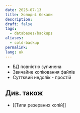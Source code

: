 ```yaml
---
date: 2025-07-13
title: Холодні бекапи
description: 
draft: false
tags:
  - databases/backups
aliases:
  - cold-backup
permalink: 
lang: uk
---
```

- БД повністю зупинена
- Звичайне копіювання файлів
- Суттєвий недолік - простій
## Див. також

- [[Типи резервних копій]]